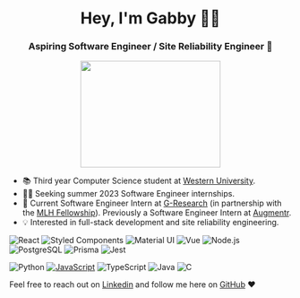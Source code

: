 <h1 align="center">Hey, I'm Gabby 👋🏼 </h1>

<h3 align="center">Aspiring Software Engineer / Site Reliability Engineer 💫</h3> 
<p align="center"><img align="center" src="https://i.imgur.com/IkdLIvu.gif" width="250px" height="190px"/></p>

- 📚 Third year Computer Science student at [Western University](https://www.uwo.ca/).
- 🕵️‍♀️ Seeking summer 2023 Software Engineer internships.
- 💼 Current Software Engineer Intern at [G-Research](https://www.gresearch.co.uk/) (in partnership with the [MLH Fellowship](https://fellowship.mlh.io/)). Previously a Software Engineer Intern at [Augmentr](https://www.linkedin.com/company/augmentr/).
- 💡 Interested in full-stack development and site reliability engineering.


![React](https://img.shields.io/badge/react-%2320232a.svg?style=for-the-badge&logo=react&logoColor=%2361DAFB)
![Styled Components](https://img.shields.io/badge/styled--components-DB7093?style=for-the-badge&logo=styled-components&logoColor=white)
![Material UI](https://img.shields.io/badge/Material--UI-0081CB?style=for-the-badge&logo=material-ui&logoColor=white)
![Vue](https://img.shields.io/badge/Vue.js-35495E?style=for-the-badge&logo=vue.js&logoColor=4FC08D)
![Node.js](https://img.shields.io/badge/Node.js-43853D?style=for-the-badge&logo=node.js&logoColor=white)
![PostgreSQL](https://img.shields.io/badge/PostgreSQL-316192?style=for-the-badge&logo=postgresql&logoColor=white)
![Prisma](https://img.shields.io/badge/Prisma-3982CE?style=for-the-badge&logo=Prisma&logoColor=white)
![Jest](https://img.shields.io/badge/Jest-323330?style=for-the-badge&logo=Jest&logoColor=white)


![Python](https://img.shields.io/badge/Python-3776AB?style=for-the-badge&logo=python&logoColor=white)
[![JavaScript](https://img.shields.io/badge/javascript-%23323330.svg?style=for-the-badge&logo=javascript&logoColor=%23F7DF1E)](https://en.wikipedia.org/wiki/JavaScript)
![TypeScript](https://img.shields.io/badge/TypeScript-007ACC?style=for-the-badge&logo=typescript&logoColor=white)
![Java](https://img.shields.io/badge/Java-ED8B00?style=for-the-badge&logo=openjdk&logoColor=white)
![C](https://img.shields.io/badge/C-00599C?style=for-the-badge&logo=c&logoColor=white)


Feel free to reach out on [Linkedin](https://www.linkedin.com/in/gabrielle-niamat/) and follow me here on [GitHub](https://github.com/pidgey0403) ❤️
